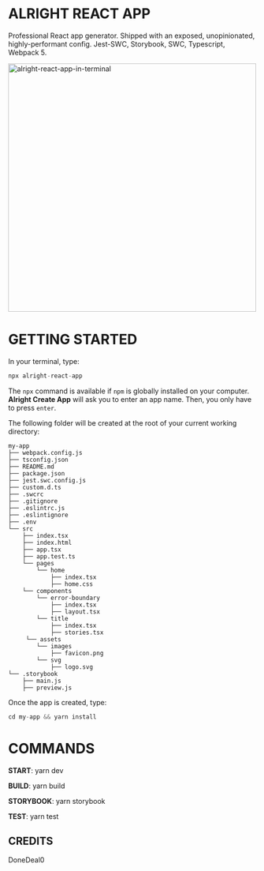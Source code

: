 # ALRIGHT REACT APP

Professional React app generator. Shipped with an exposed, unopinionated, highly-performant config.
Jest-SWC, Storybook, SWC, Typescript, Webpack 5.

<img width="503" alt="alright-react-app-in-terminal" src="https://user-images.githubusercontent.com/43271780/163373194-491048c8-9e9c-4833-aa65-11af63ef0472.png">

# GETTING STARTED

In your terminal, type:

```js
npx alright-react-app
```

The `npx` command is available if `npm` is globally installed on your computer.
**Alright Create App** will ask you to enter an app name. Then, you only have to press `enter`.

The following folder will be created at the root of your current working directory:

```
my-app
├── webpack.config.js
├── tsconfig.json
├── README.md
├── package.json
├── jest.swc.config.js
├── custom.d.ts
├── .swcrc
├── .gitignore
├── .eslintrc.js
├── .eslintignore
├── .env
└── src
    ├── index.tsx
    ├── index.html
    ├── app.tsx
    ├── app.test.ts
    └── pages
        └── home
            ├── index.tsx
            ├── home.css
    └── components
        └── error-boundary
            ├── index.tsx
            ├── layout.tsx
        └── title
            ├── index.tsx
            ├── stories.tsx
     └── assets
        └── images
            ├── favicon.png
        └── svg
            ├── logo.svg
└── .storybook
    ├── main.js
    ├── preview.js

```

Once the app is created, type:

```js
cd my-app && yarn install
```

# COMMANDS

**START**: yarn dev

**BUILD**: yarn build

**STORYBOOK**: yarn storybook

**TEST**: yarn test

## CREDITS

DoneDeal0
